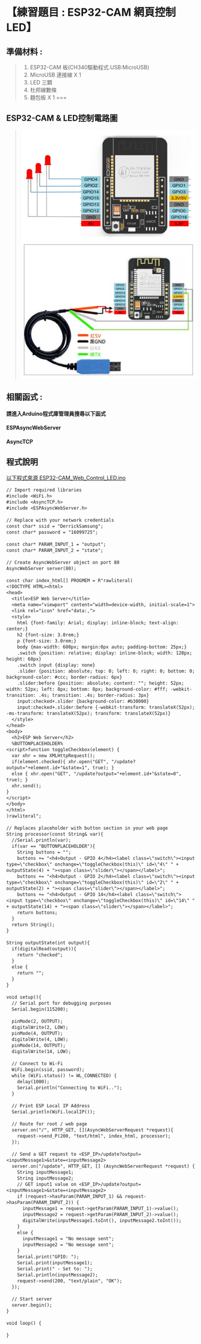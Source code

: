 <h1>【練習題目 : ESP32-CAM 網頁控制 LED】</h1>

## 準備材料 : 
>1. ESP32-CAM 板(CH340驅動程式.USB:MicroUSB)
>2. MicroUSB 連接線 X 1
>3. LED 三顆
>4. 杜邦線數條
>5. 麵包板 X 1
===

## ESP32-CAM & LED控制電路圖

>![](https://github.com/derricktsai0904/Arduino/blob/master/06.ESP32%E6%8E%A7%E5%88%B6/08%20ESP32-CAM_Web_Control_LED/ESP32-CAM-Web-Control-LED.JPG?raw=true)
>![](https://github.com/derricktsai0904/Arduino/raw/master/06.ESP32%E6%8E%A7%E5%88%B6/02.ESP32-CAM%E7%92%B0%E5%A2%83%E8%A8%AD%E5%AE%9A/TTL.JPG?raw=true)

## 相關函式 : 
#### 請進入Arduino程式庫管理員搜尋以下函式
#### ESPAsyncWebServer 
#### AsyncTCP

## 程式說明

[以下程式來源 ESP32-CAM_Web_Control_LED.ino ]:https://github.com/derricktsai0904/Arduino/blob/master/06.ESP32%E6%8E%A7%E5%88%B6/08%20ESP32-CAM_Web_Control_LED/ESP32-CAM_Web_Control_LED.ino "ESP8266-Blink.ino"
[以下程式來源 ESP32-CAM_Web_Control_LED.ino ]
``` arduino
// Import required libraries
#include <WiFi.h>
#include <AsyncTCP.h>
#include <ESPAsyncWebServer.h>

// Replace with your network credentials
const char* ssid = "DerrickSamsung";
const char* password = "16099725";

const char* PARAM_INPUT_1 = "output";
const char* PARAM_INPUT_2 = "state";

// Create AsyncWebServer object on port 80
AsyncWebServer server(80);

const char index_html[] PROGMEM = R"rawliteral(
<!DOCTYPE HTML><html>
<head>
  <title>ESP Web Server</title>
  <meta name="viewport" content="width=device-width, initial-scale=1">
  <link rel="icon" href="data:,">
  <style>
    html {font-family: Arial; display: inline-block; text-align: center;}
    h2 {font-size: 3.0rem;}
    p {font-size: 3.0rem;}
    body {max-width: 600px; margin:0px auto; padding-bottom: 25px;}
    .switch {position: relative; display: inline-block; width: 120px; height: 68px} 
    .switch input {display: none}
    .slider {position: absolute; top: 0; left: 0; right: 0; bottom: 0; background-color: #ccc; border-radius: 6px}
    .slider:before {position: absolute; content: ""; height: 52px; width: 52px; left: 8px; bottom: 8px; background-color: #fff; -webkit-transition: .4s; transition: .4s; border-radius: 3px}
    input:checked+.slider {background-color: #b30000}
    input:checked+.slider:before {-webkit-transform: translateX(52px); -ms-transform: translateX(52px); transform: translateX(52px)}
  </style>
</head>
<body>
  <h2>ESP Web Server</h2>
  %BUTTONPLACEHOLDER%
<script>function toggleCheckbox(element) {
  var xhr = new XMLHttpRequest();
  if(element.checked){ xhr.open("GET", "/update?output="+element.id+"&state=1", true); }
  else { xhr.open("GET", "/update?output="+element.id+"&state=0", true); }
  xhr.send();
}
</script>
</body>
</html>
)rawliteral";

// Replaces placeholder with button section in your web page
String processor(const String& var){
  //Serial.println(var);
  if(var == "BUTTONPLACEHOLDER"){
    String buttons = "";
    buttons += "<h4>Output - GPIO 4</h4><label class=\"switch\"><input type=\"checkbox\" onchange=\"toggleCheckbox(this)\" id=\"4\" " + outputState(4) + "><span class=\"slider\"></span></label>";
    buttons += "<h4>Output - GPIO 2</h4><label class=\"switch\"><input type=\"checkbox\" onchange=\"toggleCheckbox(this)\" id=\"2\" " + outputState(2) + "><span class=\"slider\"></span></label>";
    buttons += "<h4>Output - GPIO 14</h4><label class=\"switch\"><input type=\"checkbox\" onchange=\"toggleCheckbox(this)\" id=\"14\" " + outputState(14) + "><span class=\"slider\"></span></label>";
    return buttons;
  }
  return String();
}

String outputState(int output){
  if(digitalRead(output)){
    return "checked";
  }
  else {
    return "";
  }
}

void setup(){
  // Serial port for debugging purposes
  Serial.begin(115200);

  pinMode(2, OUTPUT);
  digitalWrite(2, LOW);
  pinMode(4, OUTPUT);
  digitalWrite(4, LOW);
  pinMode(14, OUTPUT);
  digitalWrite(14, LOW);
  
  // Connect to Wi-Fi
  WiFi.begin(ssid, password);
  while (WiFi.status() != WL_CONNECTED) {
    delay(1000);
    Serial.println("Connecting to WiFi..");
  }

  // Print ESP Local IP Address
  Serial.println(WiFi.localIP());

  // Route for root / web page
  server.on("/", HTTP_GET, [](AsyncWebServerRequest *request){
    request->send_P(200, "text/html", index_html, processor);
  });

  // Send a GET request to <ESP_IP>/update?output=<inputMessage1>&state=<inputMessage2>
  server.on("/update", HTTP_GET, [] (AsyncWebServerRequest *request) {
    String inputMessage1;
    String inputMessage2;
    // GET input1 value on <ESP_IP>/update?output=<inputMessage1>&state=<inputMessage2>
    if (request->hasParam(PARAM_INPUT_1) && request->hasParam(PARAM_INPUT_2)) {
      inputMessage1 = request->getParam(PARAM_INPUT_1)->value();
      inputMessage2 = request->getParam(PARAM_INPUT_2)->value();
      digitalWrite(inputMessage1.toInt(), inputMessage2.toInt());
    }
    else {
      inputMessage1 = "No message sent";
      inputMessage2 = "No message sent";
    }
    Serial.print("GPIO: ");
    Serial.print(inputMessage1);
    Serial.print(" - Set to: ");
    Serial.println(inputMessage2);
    request->send(200, "text/plain", "OK");
  });

  // Start server
  server.begin();
}

void loop() {

}

```


